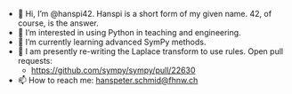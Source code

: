 - 👋 Hi, I’m @hanspi42. Hanspi is a short form of my given name. 42, of course, is the answer.
- 👀 I’m interested in using Python in teaching and engineering.
- 🌱 I’m currently learning advanced SymPy methods.
- 💞️ I am presently re-writing the Laplace transform to use rules. Open pull requests:
  - https://github.com/sympy/sympy/pull/22630
- 📫 How to reach me: hanspeter.schmid@fhnw.ch

<!---
hanspi42/hanspi42 is a ✨ special ✨ repository because its `README.md` (this file) appears on your GitHub profile.
You can click the Preview link to take a look at your changes.
--->

